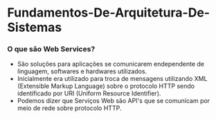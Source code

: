 # Fundamentos-De-Arquitetura-De-Sistemas
### O que são Web Services?
- São soluções para aplicações se comunicarem endependente de linguagem, softwares e hardwares utilizados.
- Inicialmente era utilizado para troca de mensagens utilizando XML (Extensible Markup Language) sobre o protocolo HTTP sendo identificado por URI (Uniform Resource Identifier).
- Podemos dizer que Serviços Web são API's que se comunicam por meio de rede sobre protocolo HTTP.
